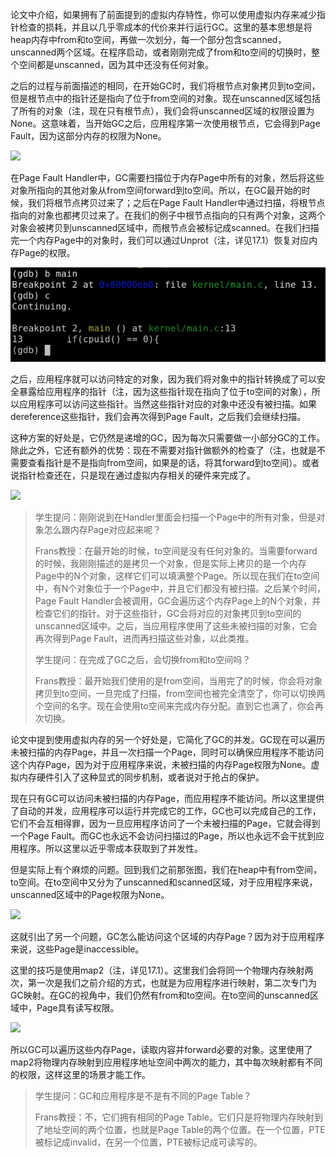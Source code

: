 论文中介绍，如果拥有了前面提到的虚拟内存特性，你可以使用虚拟内存来减少指针检查的损耗，并且以几乎零成本的代价来并行运行GC。这里的基本思想是将heap内存中from和to空间，再做一次划分，每一个部分包含scanned，unscanned两个区域。在程序启动，或者刚刚完成了from和to空间的切换时，整个空间都是unscanned，因为其中还没有任何对象。

之后的过程与前面描述的相同，在开始GC时，我们将根节点对象拷贝到to空间，但是根节点中的指针还是指向了位于from空间的对象。现在unscanned区域包括了所有的对象（注，现在只有根节点），我们会将unscanned区域的权限设置为None。这意味着，当开始GC之后，应用程序第一次使用根节点，它会得到Page Fault，因为这部分内存的权限为None。

[![](https://github.com/huihongxiao/MIT6.S081/raw/master/.gitbook/assets/image%20(101).png)](https://github.com/huihongxiao/MIT6.S081/blob/master/.gitbook/assets/image%20\(101\).png)

在Page Fault Handler中，GC需要扫描位于内存Page中所有的对象，然后将这些对象所指向的其他对象从from空间forward到to空间。所以，在GC最开始的时候，我们将根节点拷贝过来了；之后在Page Fault Handler中通过扫描，将根节点指向的对象也都拷贝过来了。在我们的例子中根节点指向的只有两个对象，这两个对象会被拷贝到unscanned区域中，而根节点会被标记成scanned。在我们扫描完一个内存Page中的对象时，我们可以通过Unprot（注，详见17.1）恢复对应内存Page的权限。

[![](https://github.com/huihongxiao/MIT6.S081/raw/master/.gitbook/assets/image%20(116).png)](https://github.com/huihongxiao/MIT6.S081/blob/master/.gitbook/assets/image%20\(116\).png)

之后，应用程序就可以访问特定的对象，因为我们将对象中的指针转换成了可以安全暴露给应用程序的指针（注，因为这些指针现在指向了位于to空间的对象），所以应用程序可以访问这些指针。当然这些指针对应的对象中还没有被扫描。如果dereference这些指针，我们会再次得到Page Fault，之后我们会继续扫描。

这种方案的好处是，它仍然是递增的GC，因为每次只需要做一小部分GC的工作。除此之外，它还有额外的优势：现在不需要对指针做额外的检查了（注，也就是不需要查看指针是不是指向from空间，如果是的话，将其forward到to空间）。或者说指针检查还在，只是现在通过虚拟内存相关的硬件来完成了。

[![](https://github.com/huihongxiao/MIT6.S081/raw/master/.gitbook/assets/image%20(60).png)](https://github.com/huihongxiao/MIT6.S081/blob/master/.gitbook/assets/image%20\(60\).png)

> 学生提问：刚刚说到在Handler里面会扫描一个Page中的所有对象，但是对象怎么跟内存Page对应起来呢？
> 
> Frans教授：在最开始的时候，to空间是没有任何对象的。当需要forward的时候，我刚刚描述的是拷贝一个对象，但是实际上拷贝的是一个内存Page中的N个对象，这样它们可以填满整个Page。所以现在我们在to空间中，有N个对象位于一个Page中，并且它们都没有被扫描。之后某个时间，Page Fault Handler会被调用，GC会遍历这个内存Page上的N个对象，并检查它们的指针。对于这些指针，GC会将对应的对象拷贝到to空间的unscanned区域中。之后，当应用程序使用了这些未被扫描的对象，它会再次得到Page Fault，进而再扫描这些对象，以此类推。
> 
> 学生提问：在完成了GC之后，会切换from和to空间吗？
> 
> Frans教授：最开始我们使用的是from空间，当用完了的时候，你会将对象拷贝到to空间，一旦完成了扫描，from空间也被完全清空了，你可以切换两个空间的名字。现在会使用to空间来完成内存分配。直到它也满了，你会再次切换。

论文中提到使用虚拟内存的另一个好处是，它简化了GC的并发。GC现在可以遍历未被扫描的内存Page，并且一次扫描一个Page，同时可以确保应用程序不能访问这个内存Page，因为对于应用程序来说，未被扫描的内存Page权限为None。虚拟内存硬件引入了这种显式的同步机制，或者说对于抢占的保护。

现在只有GC可以访问未被扫描的内存Page，而应用程序不能访问。所以这里提供了自动的并发，应用程序可以运行并完成它的工作，GC也可以完成自己的工作，它们不会互相得罪，因为一旦应用程序访问了一个未被扫描的Page，它就会得到一个Page Fault。而GC也永远不会访问扫描过的Page，所以也永远不会干扰到应用程序。所以这里以近乎零成本获取到了并发性。

但是实际上有个麻烦的问题。回到我们之前那张图，我们在heap中有from空间，to空间。在to空间中又分为了unscanned和scanned区域，对于应用程序来说，unscanned区域中的Page权限为None。

[![](https://github.com/huihongxiao/MIT6.S081/raw/master/.gitbook/assets/image%20(30).png)](https://github.com/huihongxiao/MIT6.S081/blob/master/.gitbook/assets/image%20\(30\).png)

这就引出了另一个问题，GC怎么能访问这个区域的内存Page？因为对于应用程序来说，这些Page是inaccessible。

这里的技巧是使用map2（注，详见17.1）。这里我们会将同一个物理内存映射两次，第一次是我们之前介绍的方式，也就是为应用程序进行映射，第二次专门为GC映射。在GC的视角中，我们仍然有from和to空间。在to空间的unscanned区域中，Page具有读写权限。

[![](https://github.com/huihongxiao/MIT6.S081/raw/master/.gitbook/assets/image%20(66).png)](https://github.com/huihongxiao/MIT6.S081/blob/master/.gitbook/assets/image%20\(66\).png)

所以GC可以遍历这些内存Page，读取内容并forward必要的对象。这里使用了map2将物理内存映射到应用程序地址空间中两次的能力，其中每次映射都有不同的权限，这样这里的场景才能工作。

> 学生提问：GC和应用程序是不是有不同的Page Table？
> 
> Frans教授：不，它们拥有相同的Page Table。它们只是将物理内存映射到了地址空间的两个位置，也就是Page Table的两个位置。在一个位置，PTE被标记成invalid，在另一个位置，PTE被标记成可读写的。